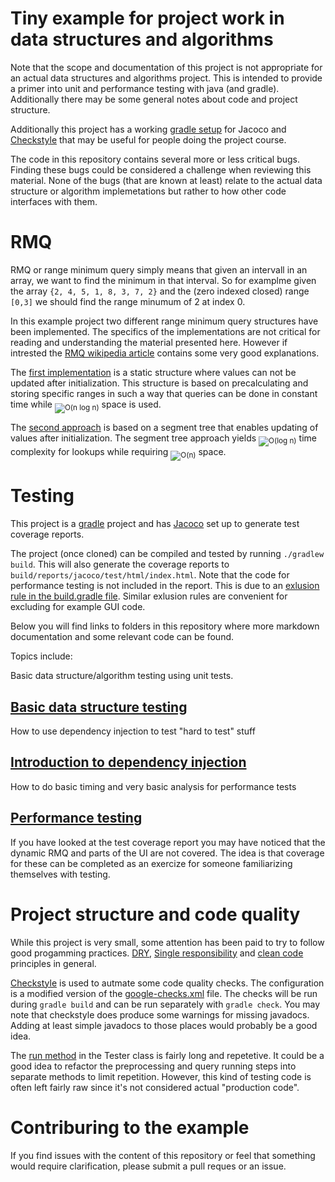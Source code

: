 # Tiny example for project work in data structures and algorithms

Note that the scope and documentation of this project is not appropriate for an actual data structures and algorithms project. This is intended to provide a primer into unit and performance testing with java (and gradle). Additionally there may be some general notes about code and project structure.

Additionally this project has a working [gradle setup](build.gradle) for Jacoco and [Checkstyle](config/checkstyle/checkstyle.xml) that may be useful for people doing the project course.

The code in this repository contains several more or less critical bugs. Finding these bugs could be considered a challenge when reviewing this material. None of the bugs (that are known at least) relate to the actual data structure or algorithm implemetations but rather to how other code interfaces with them.

# RMQ

RMQ or range minimum query simply means that given an intervall in an array, we want to find the minimum in that interval. So for examplme given the array `{2, 4, 5, 1, 8, 3, 7, 2}` and the (zero indexed closed) range `[0,3]` we should find the range minumum of 2 at index 0.

In this example project two different range minimum query structures have been implemented. The specifics of the implementations are not critical for reading and understanding the material presented here. However if intrested the [RMQ wikipedia article](https://en.wikipedia.org/wiki/Range_minimum_query) contains some very good explanations.

The [first implementation](src/main/java/rmq/domain/StaticRMQ.java) is a static structure where values can not be updated after initialization. This structure is based on precalculating and storing specific ranges in such a way that queries can be done in constant time while <sub><img src="https://latex.codecogs.com/svg.latex?\mathcal{O}(n&space;\log&space;n)" title="O(n log n)" /></sub> space is used.

The [second approach](src/main/java/rmq/domain/DynamicRMQ.java) is based on a segment tree that enables updating of values after initialization. The segment tree approach yields <sub><img src="https://latex.codecogs.com/svg.latex?\mathcal{O}(\log&space;n)" title="O(log n)" /></sub> time complexity for lookups while requiring <sub><img src="https://latex.codecogs.com/svg.latex?\mathcal{O}(n)" title="O(n)" /></sub> space.

# Testing

This project is a [gradle](https://gradle.org/) project and has [Jacoco](https://docs.gradle.org/current/userguide/jacoco_plugin.html) set up to generate test coverage reports.

The project (once cloned) can be compiled and tested by running `./gradlew build`. This will also generate the coverage reports to `build/reports/jacoco/test/html/index.html`. Note that the code for performance testing is not included in the report. This is due to an [exlusion rule in the build.gradle file](build.gradle#L41). Similar exlusion rules are convenient for excluding for example GUI code.

Below you will find links to folders in this repository where more markdown documentation and some relevant code can be found. 

Topics include: 

Basic data structure/algorithm testing using unit tests.

## [Basic data structure testing](src/test/java/rmq/domain)

How to use dependency injection to test "hard to test" stuff

## [Introduction to dependency injection](src/test/java/rmq/ui)

How to do basic timing and very basic analysis for performance tests

## [Performance testing](src/main/java/rmq/util)

If you have looked at the test coverage report you may have noticed that the dynamic RMQ and parts of the UI are not covered. The idea is that coverage for these can be completed as an exercize for someone familiarizing themselves with testing.

# Project structure and code quality

While this project is very small, some attention has been paid to try to follow good progamming practices. [DRY](https://en.wikipedia.org/wiki/Don%27t_repeat_yourself), [Single responsibility](https://en.wikipedia.org/wiki/Single_responsibility_principle) and [clean code](https://medium.com/mindorks/how-to-write-clean-code-lessons-learnt-from-the-clean-code-robert-c-martin-9ffc7aef870c) principles in general.

[Checkstyle](https://docs.gradle.org/current/userguide/checkstyle_plugin.html) is used to autmate some code quality checks. The configuration is a modified version of the [google-checks.xml](https://github.com/checkstyle/checkstyle/blob/master/src/main/resources/google_checks.xml) file. The checks will be run during `gradle build` and can be run separately with `gradle check`. You may note that checkstyle does produce some warnings for missing javadocs. Adding at least simple javadocs to those places would probably be a good idea.

The [run method](src/main/java/rmq/util/Tester.java#L26) in the Tester class is fairly long and repetetive. It could be a good idea to refactor the preprocessing and query running steps into separate methods to limit repetition. However, this kind of testing code is often left fairly raw since it's not considered actual "production code". 

# Contriburing to the example

If you find issues with the content of this repository or feel that something would require clarification, please submit a pull reques or an issue.

